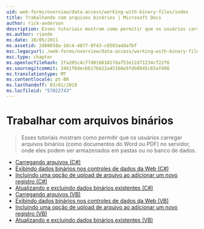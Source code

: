 ```yaml
---
uid: web-forms/overview/data-access/working-with-binary-files/index
title: Trabalhando com arquivos binários | Microsoft Docs
author: rick-anderson
description: Esses tutoriais mostram como permitir que os usuários carregar arquivos binários (como documentos do Word ou PDF) no servidor, onde eles podem ser armazenados em pastas ou no banco de dados.
ms.author: riande
ms.date: 10/05/2011
ms.assetid: 2d08658a-16c4-4877-9f43-c6503adda7bf
msc.legacyurl: /web-forms/overview/data-access/working-with-binary-files
msc.type: chapter
ms.openlocfilehash: 2fa205c4c77d01661017daf53e12d71234cf22f6
ms.sourcegitcommit: 24b1f6decbb17bb22a45166e5fdb0845c65af498
ms.translationtype: MT
ms.contentlocale: pt-BR
ms.lasthandoff: 03/01/2019
ms.locfileid: "57022743"
---
```

<a name="working-with-binary-files"></a>Trabalhar com arquivos binários
====================
> Esses tutoriais mostram como permitir que os usuários carregar arquivos binários (como documentos do Word ou PDF) no servidor, onde eles podem ser armazenados em pastas ou no banco de dados.


- [Carregando arquivos (C#)](uploading-files-cs.md)
- [Exibindo dados binários nos controles de dados da Web (C#)](displaying-binary-data-in-the-data-web-controls-cs.md)
- [Incluindo uma opção de upload de arquivo ao adicionar um novo registro (C#)](including-a-file-upload-option-when-adding-a-new-record-cs.md)
- [Atualizando e excluindo dados binários existentes (C#)](updating-and-deleting-existing-binary-data-cs.md)
- [Carregando arquivos (VB)](uploading-files-vb.md)
- [Exibindo dados binários nos controles de dados da Web (VB)](displaying-binary-data-in-the-data-web-controls-vb.md)
- [Incluindo uma opção de upload de arquivo ao adicionar um novo registro (VB)](including-a-file-upload-option-when-adding-a-new-record-vb.md)
- [Atualizando e excluindo dados binários existentes (VB)](updating-and-deleting-existing-binary-data-vb.md)
